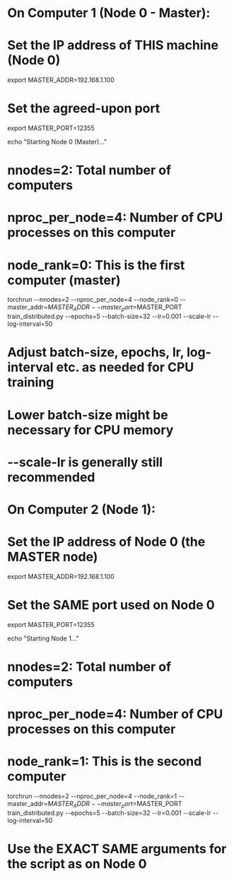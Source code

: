 # On Computer 1 (Node 0 - Master):
# Set the IP address of THIS machine (Node 0)
export MASTER_ADDR=192.168.1.100
# Set the agreed-upon port
export MASTER_PORT=12355

echo "Starting Node 0 (Master)..."
# nnodes=2: Total number of computers
# nproc_per_node=4: Number of CPU processes on this computer
# node_rank=0: This is the first computer (master)
torchrun --nnodes=2 --nproc_per_node=4 --node_rank=0 --master_addr=$MASTER_ADDR --master_port=$MASTER_PORT \
train_distributed.py --epochs=5 --batch-size=32 --lr=0.001 --scale-lr --log-interval=50
# Adjust batch-size, epochs, lr, log-interval etc. as needed for CPU training
# Lower batch-size might be necessary for CPU memory
# --scale-lr is generally still recommended

# On Computer 2 (Node 1):
# Set the IP address of Node 0 (the MASTER node)
export MASTER_ADDR=192.168.1.100
# Set the SAME port used on Node 0
export MASTER_PORT=12355

echo "Starting Node 1..."
# nnodes=2: Total number of computers
# nproc_per_node=4: Number of CPU processes on this computer
# node_rank=1: This is the second computer
torchrun --nnodes=2 --nproc_per_node=4 --node_rank=1 --master_addr=$MASTER_ADDR --master_port=$MASTER_PORT \
train_distributed.py --epochs=5 --batch-size=32 --lr=0.001 --scale-lr --log-interval=50
# Use the EXACT SAME arguments for the script as on Node 0



